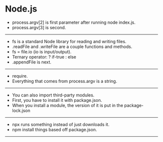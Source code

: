 # Node.js
- process.argv[2] is first parameter after running node index.js.
- process.argv[3] is second.
---
- fs is a standard Node library for reading and writing files.
- .readFile and .writeFile are a couple functions and methods.
- fs = file.io (io is input/output).
- Ternary operator: <condition> ? if-true : else
- .appendFile is next.
---
- require.
- Everything that comes from process.argv is a string.
---
- You can also import third-party modules.
- First, you have to install it with package.json.
- When you install a module, the version of it is put in the package-lock.json
---
- npx runs something instead of just downloads it.
- npm install things based off package.json.
---
